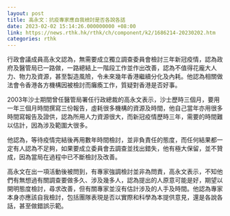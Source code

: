 ```yaml
---
layout: post
title: 高永文：抗疫專家應自我檢討是否各說各話
date: 2023-02-02 15:14:26.000000000 +08:00
link: https://news.rthk.hk/rthk/ch/component/k2/1686214-20230202.htm
categories: rthk
---
```


行政會議成員高永文認為，無需要成立獨立調查委員會檢討三年新冠疫情，認為政府及醫管局已一路做，一路總結上一階段工作並作出改善，認為不值得花龐大人力、物力及資源，甚至製造風險，令未來幾年香港繼續分化及內耗。他認為相關做法會令香港各方機構因被檢討而癱瘓工作，質疑對香港是否好事。

2003年沙士期間曾任醫管局署任行政總裁的高永文表示，沙士歷時三個月，要用一年三個月時間撰寫三份報告，虛耗很多機構的資源及時間，他自己當年亦用很多時間寫報告及證供，認為所用人力資源很大，而新冠疫情歷時三年，需要的時間難以估計，因為涉及範圍大很多。

他認為，等待疫情完結後再用數年時間檢討，並非負責任的態度，而任何結果都一定有人認為不足夠，如果要成立委員會去調查並找出錯失，他有極大保留，並不贊成，因為當局在過程中已不斷檢討及改善。

高永文在出一項活動後被問到，有專家強調檢討並非為問責，高永文表示，不知他們有無想過有關調查要做多久、涉及幾多人，認為提出的人原意可能是好，期望以開明態度檢討，尋求改善，但有關專家並沒有估計涉及的人手及時間。他認為專家本身亦應該自我檢討，包括團隊表現是否以實際和科學為本提供意見，還是各說各話，甚至做錯誤示範。
